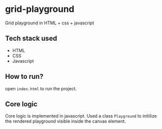 # grid-playground
Grid playground in HTML + css + javascript 

## Tech stack used
- HTML
- CSS
- Javascript

## How to run?
open ```index.html``` to run the project.

## Core logic
Core logic is implemented in javascript. Used a class ```Playground``` to initilize the rendered playground visible inside the canvas element.
